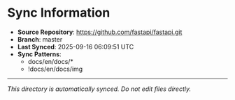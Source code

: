 # Sync Information

- **Source Repository**: https://github.com/fastapi/fastapi.git
- **Branch**: master
- **Last Synced**: 2025-09-16 06:09:51 UTC
- **Sync Patterns**:
  - docs/en/docs/*
  - !docs/en/docs/img

---
*This directory is automatically synced. Do not edit files directly.*
